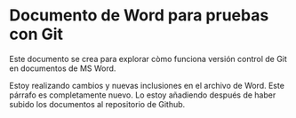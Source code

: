 # Documento de Word para pruebas con Git

Este documento se crea para explorar còmo funciona versión control de
Git en documentos de MS Word.

Estoy realizando cambios y nuevas inclusiones en el archivo de Word.
Este párrafo es completamente nuevo. Lo estoy añadiendo después de haber
subido los documentos al repositorio de Github.
